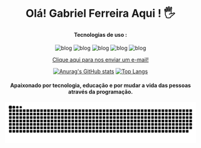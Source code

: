 <h1 align="center"> Olá! Gabriel Ferreira Aqui ! 🖐️ </h1>


<div  align="center"> 
  
<h4> Tecnologias de uso :</h4>

![blog](https://img.shields.io/badge/React_Native-20232A?style=for-the-badge&logo=react&logoColor=61DAFB)
![blog](https://img.shields.io/badge/JavaScript-F7DF1E?style=for-the-badge&logo=javascript&logoColor=black)
![blog](https://img.shields.io/badge/CSS-239120?&style=for-the-badge&logo=css3&logoColor=white)
![blog](https://img.shields.io/badge/HTML5-E34F26?style=for-the-badge&logo=html5&logoColor=white)
![blog](https://img.shields.io/badge/React-20232A?style=for-the-badge&logo=react&logoColor=61DAFB)
  
<a href="mailto:gabriel.ferreira.economia@gmail.com" >Clique aqui para nos enviar um e-mail!</a>

[![Anurag's GitHub stats](https://github-readme-stats.vercel.app/api?username=BielXGabriel)](https://github.com/anuraghazra/github-readme-stats)
  [![Top Langs](https://github-readme-stats.vercel.app/api/top-langs/?username=anuraghazra&layout=compact)](https://github.com/anuraghazra/github-readme-stats)

<h4> Apaixonado por tecnologia, educação e por mudar a vida das pessoas através da programação.</h4>


 ![Snake animation](https://github.com/ellen2121/ellen2121/blob/output/github-contribution-grid-snake.svg)
 </div>
